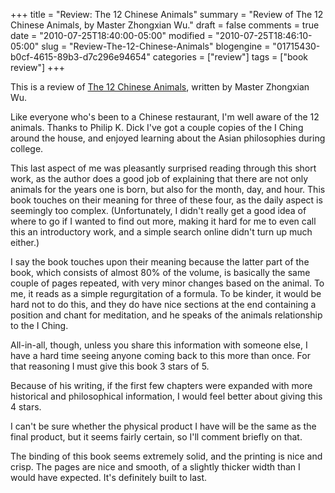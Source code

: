 +++
title = "Review: The 12 Chinese Animals"
summary = "Review of The 12 Chinese Animals, by Master Zhongxian Wu."
draft = false
comments = true
date = "2010-07-25T18:40:00-05:00"
modified = "2010-07-25T18:46:10-05:00"
slug = "Review-The-12-Chinese-Animals"
blogengine = "01715430-b0cf-4615-89b3-d7c296e94654"
categories = ["review"]
tags = ["book review"]
+++

<div class="note">
<p>This is a review of <a rel="external" href="http://www.amazon.com/dp/184819031X?tag=strivinglifen-20">The 12 Chinese Animals</a>, written by Master Zhongxian Wu.</p>
</div>
<p>Like everyone who's been to a Chinese restaurant, I'm well aware of the 12 animals. Thanks to Philip K. Dick I've got a couple copies of the I Ching around the house, and enjoyed learning about the Asian philosophies during college.</p>
<p>This last aspect of me was pleasantly surprised reading through this short work, as the author does a good job of explaining that there are not only animals for the years one is born, but also for the month, day, and hour. This book touches on their meaning for three of these four, as the daily aspect is seemingly too complex. (Unfortunately, I didn't really get a good idea of where to go if I wanted to find out more, making it hard for me to even call this an introductory work, and a simple search online didn't turn up much either.)</p>
<p>I say the book touches upon their meaning because the latter part of the book, which consists of almost 80% of the volume, is basically the same couple of pages repeated, with very minor changes based on the animal. To me, it reads as a simple regurgitation of a formula. To be kinder, it would be hard not to do this, and they do have nice sections at the end containing a position and chant for meditation, and he speaks of the animals relationship to the I Ching.</p>
<p>All-in-all, though, unless you share this information with someone else, I have a hard time seeing anyone coming back to this more than once. For that reasoning I must give this book 3 stars of 5.</p>
<p>Because of his writing, if the first few chapters were expanded with more historical and philosophical information, I would feel better about giving this 4 stars.</p>
<p>I can't be sure whether the physical product I have will be the same as the final product, but it seems fairly certain, so I'll comment briefly on that.</p>
<p>The binding of this book seems extremely solid, and the printing is nice and crisp. The pages are nice and smooth, of a slightly thicker width than I would have expected. It's definitely built to last.</p>
